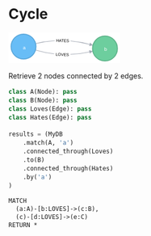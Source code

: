 # Cycle

![image](images/cycle.png)

Retrieve 2 nodes connected by 2 edges.

```python
class A(Node): pass
class B(Node): pass
class Loves(Edge): pass
class Hates(Edge): pass

results = (MyDB
    .match(A, 'a')
    .connected_through(Loves)
    .to(B)
    .connected_through(Hates)
    .by('a')
)
```

```cypher
MATCH
  (a:A)-[b:LOVES]->(c:B),
  (c)-[d:LOVES]->(e:C)
RETURN *
```
